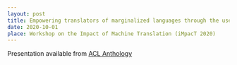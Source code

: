 ```yaml
---
layout: post
title: Empowering translators of marginalized languages through the use of language technology
date: 2020-10-01
place: Workshop on the Impact of Machine Translation (iMpacT 2020)
---
```


Presentation available from [ACL Anthology](https://aclanthology.org/2020.amta-impact.5/)